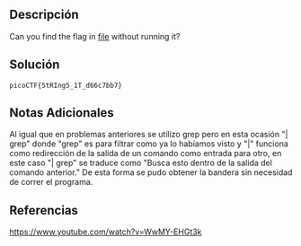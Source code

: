 ## Descripción
Can you find the flag in [file](https://jupiter.challenges.picoctf.org/static/94d00153b0057d37da225ee79a846c62/strings) without running it?

## Solución
`picoCTF{5tRIng5_1T_d66c7bb7}`

## Notas Adicionales
Al igual que en problemas anteriores se utilizo grep pero en esta ocasión "| grep" donde "grep" es para filtrar como ya lo habíamos visto y "|" funciona como redirección de la salida de un comando como entrada para otro, en este caso "| grep" se traduce como "Busca esto dentro de la salida del comando anterior." De esta forma se pudo obtener la bandera sin necesidad de correr el programa.

## Referencias
https://www.youtube.com/watch?v=WwMY-EHGt3k
